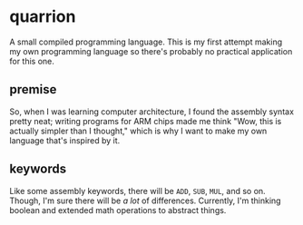 # quarrion
A small compiled programming language.
This is my first attempt making my own programming language
so there's probably no practical application for this one.

## premise
So, when I was learning computer architecture,
I found the assembly syntax pretty neat;
writing programs for ARM chips made me think
"Wow, this is actually simpler than I thought,"
which is why I want to make my own
language that's inspired by it.

## keywords
Like some assembly keywords,
there will be `ADD`, `SUB`, `MUL`, and so on.
Though, I'm sure there will be *a lot* of differences.
Currently, I'm thinking boolean and extended
math operations to abstract things.
